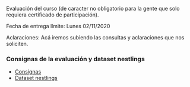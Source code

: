 Evaluación del curso (de caracter no obligatorio para la gente que solo requiera certificado de participación).

Fecha de entrega límite: Lunes 02/11/2020

Aclaraciones: Acá iremos subiendo las consultas y aclaraciones que nos soliciten.

### Consignas de la evaluación y dataset nestlings

* [Consignas](https://a2b2c-cursos.github.io/analisis_de_datos_con_r_octubre_2020/evaluacion/evaluacion.R)  
* [Dataset nestlings](https://a2b2c-cursos.github.io/analisis_de_datos_con_r_octubre_2020/evaluacion/nestlings.csv)  

